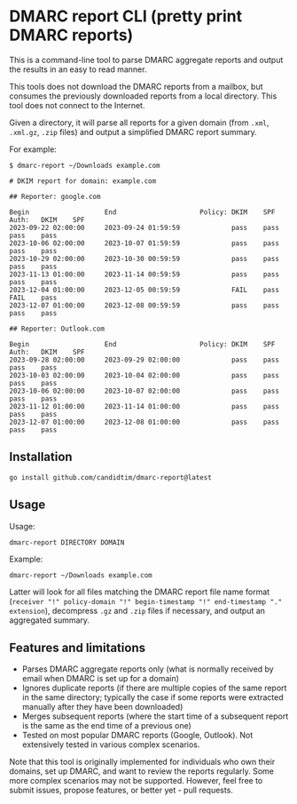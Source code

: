 # DMARC report CLI (pretty print DMARC reports)

This is a command-line tool to parse DMARC aggregate reports and output the
results in an easy to read manner.

This tools does not download the DMARC reports from a mailbox, but consumes the
previously downloaded reports from a local directory. This tool does not
connect to the Internet.

Given a directory, it will parse all reports for a given domain (from `.xml`,
`.xml.gz`, `.zip` files) and output a simplified DMARC report summary.

For example:

    $ dmarc-report ~/Downloads example.com

    # DKIM report for domain: example.com

    ## Reporter: google.com

    Begin                   End                     Policy: DKIM    SPF     Auth:   DKIM    SPF
    2023-09-22 02:00:00     2023-09-24 01:59:59             pass    pass            pass    pass
    2023-10-06 02:00:00     2023-10-07 01:59:59             pass    pass            pass    pass
    2023-10-29 02:00:00     2023-10-30 00:59:59             pass    pass            pass    pass
    2023-11-13 01:00:00     2023-11-14 00:59:59             pass    pass            pass    pass
    2023-12-04 01:00:00     2023-12-05 00:59:59             FAIL    pass            FAIL    pass
    2023-12-07 01:00:00     2023-12-08 00:59:59             pass    pass            pass    pass

    ## Reporter: Outlook.com

    Begin                   End                     Policy: DKIM    SPF     Auth:   DKIM    SPF
    2023-09-28 02:00:00     2023-09-29 02:00:00             pass    pass            pass    pass
    2023-10-03 02:00:00     2023-10-04 02:00:00             pass    pass            pass    pass
    2023-10-06 02:00:00     2023-10-07 02:00:00             pass    pass            pass    pass
    2023-11-12 01:00:00     2023-11-14 01:00:00             pass    pass            pass    pass
    2023-12-07 01:00:00     2023-12-08 01:00:00             pass    pass            pass    pass

## Installation

    go install github.com/candidtim/dmarc-report@latest

## Usage

Usage:

    dmarc-report DIRECTORY DOMAIN

Example:

    dmarc-report ~/Downloads example.com

Latter will look for all files matching the DMARC report file name format
(`receiver "!" policy-domain "!" begin-timestamp "!" end-timestamp "." extension`),
decompress `.gz` and `.zip` files if necessary, and output an aggregated
summary.

## Features and limitations

 - Parses DMARC aggregate reports only (what is normally received by email when
   DMARC is set up for a domain)
 - Ignores duplicate reports (if there are multiple copies of the same report
   in the same directory; typically the case if some reports were extracted
   manually after they have been downloaded)
 - Merges subsequent reports (where the start time of a subsequent report is
   the same as the end time of a previous one)
 - Tested on most popular DMARC reports (Google, Outlook). Not extensively
   tested in various complex scenarios.


Note that this tool is originally implemented for individuals who own their domains,
set up DMARC, and want to review the reports regularly. Some more complex
scenarios may not be supported. However, feel free to submit issues, propose
features, or better yet - pull requests.
